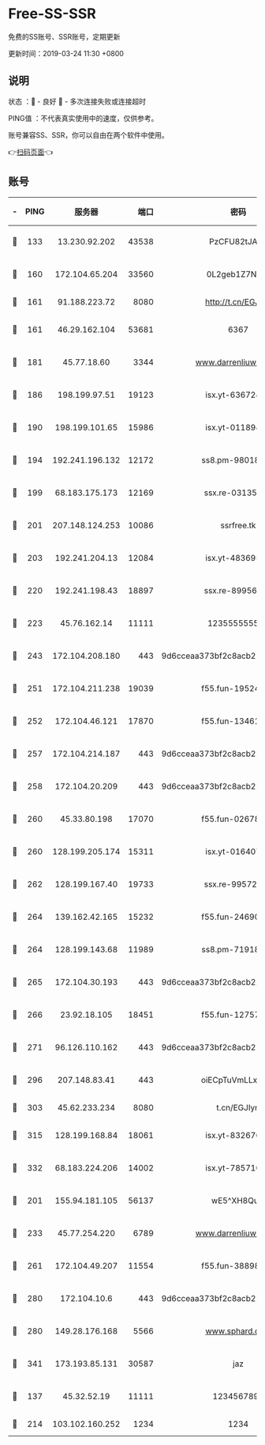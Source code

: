 # Free-SS-SSR

免费的SS账号、SSR账号，定期更新

更新时间：2019-03-24 11:30 +0800

## 说明

状态     ：🙂 - 良好 🙁 - 多次连接失败或连接超时

PING值   ：不代表真实使用中的速度，仅供参考。

账号兼容SS、SSR，你可以自由在两个软件中使用。

👉[扫码页面](https://liesauer.github.io/Free-SS-SSR/)👈

## 账号

|-|PING|服务器|端口|密码|加密方式|区域|
|:----:|:----:|:-----:|-----:|:----:|:----:|:----:|
|🙂|133|13.230.92.202|43538|PzCFU82tJAdZ|aes-256-cfb|JP|
|🙂|160|172.104.65.204|33560|0L2geb1Z7NQM|aes-256-cfb|JP|
|🙂|161|91.188.223.72|8080|http://t.cn/EGJIyrl|rc4-md5|RU|
|🙂|161|46.29.162.104|53681|6367|aes-128-ctr|RU|
|🙂|181|45.77.18.60|3344|www.darrenliuwei.com|aes-256-cfb|JP|
|🙂|186|198.199.97.51|19123|isx.yt-63672432|aes-256-cfb|US|
|🙂|190|198.199.101.65|15986|isx.yt-01189447|aes-256-cfb|US|
|🙂|194|192.241.196.132|12172|ss8.pm-98018739|aes-256-cfb|US|
|🙂|199|68.183.175.173|12169|ssx.re-03135267|aes-256-cfb|US|
|🙂|201|207.148.124.253|10086|ssrfree.tk|aes-256-cfb|SG|
|🙂|203|192.241.204.13|12084|isx.yt-48369585|aes-256-cfb|US|
|🙂|220|192.241.198.43|18897|ssx.re-89956997|aes-256-cfb|US|
|🙂|223|45.76.162.14|11111|123555555555|aes-256-cfb|SG|
|🙂|243|172.104.208.180|443|9d6cceaa373bf2c8acb22e60b6a58be6|aes-256-cfb|US|
|🙂|251|172.104.211.238|19039|f55.fun-19524723|aes-256-cfb|US|
|🙂|252|172.104.46.121|17870|f55.fun-13461300|aes-256-cfb|SG|
|🙂|257|172.104.214.187|443|9d6cceaa373bf2c8acb22e60b6a58be6|aes-256-cfb|US|
|🙂|258|172.104.20.209|443|9d6cceaa373bf2c8acb22e60b6a58be6|aes-256-cfb|US|
|🙂|260|45.33.80.198|17070|f55.fun-02678742|aes-256-cfb|US|
|🙂|260|128.199.205.174|15311|isx.yt-01640799|aes-256-cfb|SG|
|🙂|262|128.199.167.40|19733|ssx.re-99572937|aes-256-cfb|SG|
|🙂|264|139.162.42.165|15232|f55.fun-24690727|aes-256-cfb|SG|
|🙂|264|128.199.143.68|11989|ss8.pm-71918641|aes-256-cfb|SG|
|🙂|265|172.104.30.193|443|9d6cceaa373bf2c8acb22e60b6a58be6|aes-256-cfb|US|
|🙂|266|23.92.18.105|18451|f55.fun-12757664|aes-256-cfb|US|
|🙂|271|96.126.110.162|443|9d6cceaa373bf2c8acb22e60b6a58be6|aes-256-cfb|US|
|🙂|296|207.148.83.41|443|oiECpTuVmLLxk4Ts|aes-256-cfb|AU|
|🙂|303|45.62.233.234|8080|t.cn/EGJIyrl|rc4-md5|CA|
|🙂|315|128.199.168.84|18061|isx.yt-83267629|aes-256-cfb|SG|
|🙂|332|68.183.224.206|14002|isx.yt-78571026|aes-256-cfb|SG|
|🙂|201|155.94.181.105|56137|wE5^XH8Quw|aes-256-cfb|US|
|🙂|233|45.77.254.220|6789|www.darrenliuwei.com|aes-256-cfb|SG|
|🙂|261|172.104.49.207|11554|f55.fun-38898719|aes-256-cfb|SG|
|🙂|280|172.104.10.6|443|9d6cceaa373bf2c8acb22e60b6a58be6|aes-256-cfb|US|
|🙂|280|149.28.176.168|5566|www.sphard.com|aes-256-cfb|AU|
|🙂|341|173.193.85.131|30587|jaz|aes-256-cfb|US|
|🙁|137|45.32.52.19|11111|1234567890|aes-256-cfb|JP|
|🙁|214|103.102.160.252|1234|1234|rc4-md5|JP|
